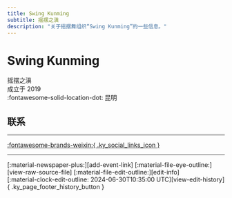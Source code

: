 ```yaml
---
title: Swing Kunming
subtitle: 摇摆之滇
description: "关于摇摆舞组织“Swing Kunming”的一些信息。"
---
```


# Swing Kunming

摇摆之滇  
成立于 2019  
:fontawesome-solid-location-dot: 昆明  


## 联系


---

 [:fontawesome-brands-weixin:{ .ky_social_links_icon }](# "SwingKunming摇摆之滇")

---

<div class="ky_page_footer" markdown>
<div class="ky_page_footer_trailing" markdown="span">
[:material-newspaper-plus:][add-event-link]
[:material-file-eye-outline:][view-raw-source-file]
[:material-file-edit-outline:][edit-info]
</div>
<div class="ky_page_footer_leading" markdown="span">
[:material-clock-edit-outline: 2024-06-30T10:35:00 UTC][view-edit-history]{ .ky_page_footer_history_button }
</div>
</div>

[add-event-link]: https://github.com/swingdance/events/issues/new?assignees=&labels=add+event&projects=&template=02-add_entity.yml&title=%5Bzh_CN%5D%20Add%20Event%3A%20%3CName%3E&region=zh_CN&province=Yunnan&city=Kunming&org_id=swing-kun-ming "添加活动"
[view-raw-source-file]: https://github.com/swingdance/orgs/blob/main/zh_CN/swing-kun-ming.json "查看原始源文件"
[edit-info]: https://github.com/swingdance/orgs/issues/new?assignees=&labels=update+org&projects=&template=03-update_entity.yml&title=%5Bzh_CN%5D%20Update%20Org%3A%20Swing%20Kunming&region=zh_CN&id=swing-kun-ming&name=Swing%20Kunming "编辑信息"

[view-edit-history]: https://github.com/swingdance/orgs/commits/main/zh_CN/swing-kun-ming.json "查看编辑历史"
